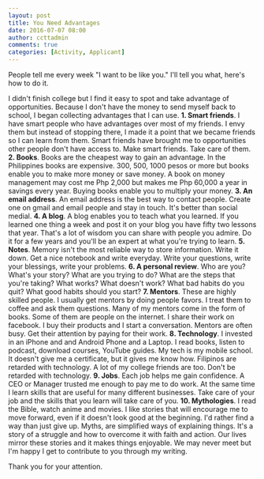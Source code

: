 ```yaml
---
layout: post
title: You Need Advantages
date: 2016-07-07 08:00
author: ccttadmin
comments: true
categories: [Activity, Applicant]
---
```

People tell me every week "I want to be like you." I'll tell you what, here's how to do it.

I didn't finish college but I find it easy to spot and take advantage of opportunities. Because I don't have the money to send myself back to school, I began collecting advantages that I can use.
<strong>1. Smart friends</strong>. I have smart people who have advantages over most of my friends. I envy them but instead of stopping there, I made it a point that we became friends so I can learn from them. Smart friends have brought me to opportunities other people don't have access to. Make smart friends. Take care of them.
<strong>2. Books</strong>. Books are the cheapest way to gain an advantage. In the Philippines books are expensive. 300, 500, 1000 pesos or more but books enable you to make more money or save money. A book on money management may cost me Php 2,000 but makes me Php 60,000 a year in savings every year. Buying books enable you to multiply your money.
<strong>3. An email address</strong>. An email address is the best way to contact people. Create one on gmail and email people and stay in touch. It's better than social medial.
<strong>4. A blog</strong>. A blog enables you to teach what you learned. If you learned one thing a week and post it on your blog you have fifty two lessons that year. That's a lot of wisdom you can share with people you admire. Do it for a few years and you'll be an expert at what you're trying to learn.
<strong>5. Notes</strong>. Memory isn't the most reliable way to store information. Write it down. Get a nice notebook and write everyday. Write your questions, write your blessings, write your problems.
<strong>6. A personal review</strong>. Who are you? What's your story? What are you trying to do? What are the steps that you're taking? What works? What doesn't work? What bad habits do you quit? What good habits should you start?
<strong>7. Mentors</strong>. These are highly skilled people. I usually get mentors by doing people favors. I treat them to coffee and ask them questions. Many of my mentors come in the form of books. Some of them are people on the internet. I share their work on facebook. I buy their products and I start a conversation. Mentors are often busy. Get their attention by paying for their work.
<strong>8. Technology</strong>. I invested in an iPhone and and Android Phone and a Laptop. I read books, listen to podcast, download courses, YouTube guides. My tech is my mobile school. It doesn't give me a certificate, but it gives me know how. Filipinos are retarded with technology. A lot of my college friends are too. Don't be retarded with technology.
<strong>9. Jobs</strong>. Each job helps me gain confidence. A CEO or Manager trusted me enough to pay me to do work. At the same time I learn skills that are useful for many different businesses. Take care of your job and the skills that you learn will take care of you.
<strong>10. Mythologies</strong>. I read the Bible, watch anime and movies. I like stories that will encourage me to move forward, even if it doesn't look good at the beginning. I'd rather find a way than just give up. Myths, are simplified ways of explaining things. It's a story of a struggle and how to overcome it with faith and action. Our lives mirror these stories and it makes things enjoyable.
We may never meet but I'm happy I get to contribute to you through my writing.

Thank you for your attention.
